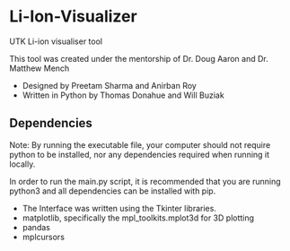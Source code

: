 # Li-Ion-Visualizer
UTK Li-ion visualiser tool

This tool was created under the mentorship of Dr. Doug Aaron and Dr. Matthew Mench
 - Designed by Preetam Sharma and Anirban Roy
 - Written in Python by Thomas Donahue and Will Buziak
 
 ## Dependencies
 Note: By running the executable file, your computer should not require python to be installed, nor any dependencies required when running it locally.
 
 In order to run the main.py script, it is recommended that you are running python3 and all dependencies can be installed with pip.
  - The Interface was written using the Tkinter libraries.
  - matplotlib, specifically the mpl_toolkits.mplot3d for 3D plotting
  - pandas
  - mplcursors
 
  
